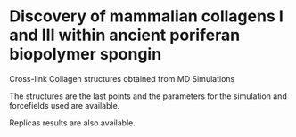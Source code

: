 # Discovery of mammalian collagens I and III within ancient poriferan biopolymer spongin
Cross-link Collagen structures obtained from MD Simulations

The structures are the last points and the parameters for the simulation and forcefields used are available.

Replicas results are also available.
